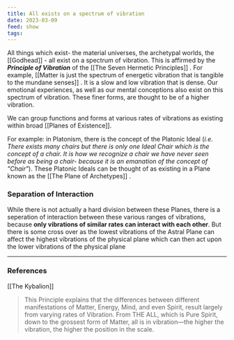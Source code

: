 ```yaml
---
title: All exists on a spectrum of vibration
date: 2023-03-09
feed: show
tags:
---
```


All things which exist- the material universes, the archetypal worlds, the [[Godhead]] - all exist on a spectrum of vibration. This is affirmed by the ***Principle of Vibration*** of the [[The Seven Hermetic Principles]] . For example, [[Matter is just the spectrum of energetic vibration that is tangible to the mundane senses]] . It is a slow and low vibration that is dense. Our emotional experiences, as well as our mental conceptions also exist on this spectrum of vibration. These finer forms, are thought to be of a higher vibration. 

We can group functions and forms at various rates of vibrations as existing within broad [[Planes of Existence]].

For example: in Platonism, there is the concept of the Platonic Ideal (*i.e. There exists many chairs but there is only one Ideal Chair which is the concept of a chair. It is how we recognize a chair we have never seen before as being a chair- because it is an emanation of the concept of "Chair"*). These Platonic Ideals can be thought of as existing in a Plane known as the [[The Plane of Archetypes]] . 

### Separation of Interaction

While there is not actually a hard division between these Planes, there is a seperation of interaction between these various ranges of vibrations, because __only vibrations of similar rates can interact with each other__. But there is some cross over as the lowest vibrations of the Astral Plane can affect the highest vibrations of the physical plane which can then act upon the lower vibrations of the physical plane

___
### References
 [[The Kybalion]]
 >This Principle explains that the differences between different manifestations of Matter, Energy, Mind, and even Spirit, result largely from varying rates of Vibration. From THE ALL, which is Pure Spirit, down to the grossest form of Matter, all is in vibration—the higher the vibration, the higher the position in the scale.